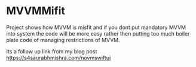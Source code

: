 # MVVMMifit

Project shows how MVVM is misfit and if you dont put mandatory MVVM into system the code will be more easy rather then putting too much boiler plate code of managing restrictions of MVVM.

Its a follow up link from my blog post https://s4saurabhmishra.com/novmswiftui
